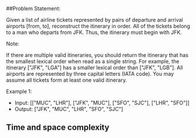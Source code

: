 ##Problem Statement:

Given a list of airline tickets represented by pairs of departure and arrival airports [from, to], reconstruct the itinerary in order. All of the tickets belong to a man who departs from JFK. Thus, the itinerary must begin with JFK.

Note:

If there are multiple valid itineraries, you should return the itinerary that has the smallest lexical order when read as a single string. For example, the itinerary ["JFK", "LGA"] has a smaller lexical order than ["JFK", "LGB"].
All airports are represented by three capital letters (IATA code).
You may assume all tickets form at least one valid itinerary.

Example 1:

* Input: [["MUC", "LHR"], ["JFK", "MUC"], ["SFO", "SJC"], ["LHR", "SFO"]]
* Output: ["JFK", "MUC", "LHR", "SFO", "SJC"]

## Time and space complexity